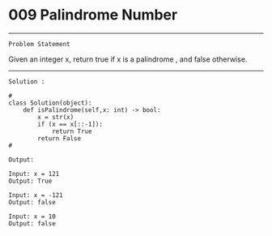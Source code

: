 # 009 Palindrome Number

* * *
``Problem Statement``
  
<p>
Given an integer x, return true if x is a 
palindrome
, and false otherwise.
</p>

***

`Solution :`

```
# 
class Solution(object):
    def isPalindrome(self,x: int) -> bool:
        x = str(x)
        if (x == x[::-1]):
            return True
        return False
#
```

`Output:`

```
Input: x = 121
Output: True
```

```
Input: x = -121
Output: false
```

```
Input: x = 10
Output: false
```
